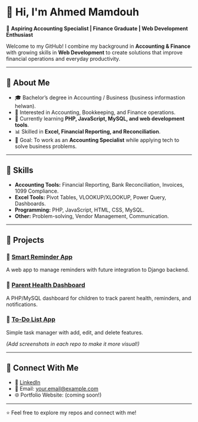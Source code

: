 # 👋 Hi, I'm Ahmed Mamdouh  

🎯 **Aspiring Accounting Specialist | Finance Graduate | Web Development Enthusiast**  

Welcome to my GitHub! I combine my background in **Accounting & Finance** with growing skills in **Web Development** to create solutions that improve financial operations and everyday productivity.  

---

## 🔹 About Me
- 🎓 Bachelor’s degree in Accounting / Business (business informastion helwan).  
- 💼 Interested in Accounting, Bookkeeping, and Finance operations.  
- 🌱 Currently learning **PHP, JavaScript, MySQL, and web development tools**.  
- 📊 Skilled in **Excel, Financial Reporting, and Reconciliation**.  
- 🚀 Goal: To work as an **Accounting Specialist** while applying tech to solve business problems.  

---

## 🔹 Skills
- **Accounting Tools:** Financial Reporting, Bank Reconciliation, Invoices, 1099 Compliance.  
- **Excel Tools:** Pivot Tables, VLOOKUP/XLOOKUP, Power Query, Dashboards.  
- **Programming:** PHP, JavaScript, HTML, CSS, MySQL.  
- **Other:** Problem-solving, Vendor Management, Communication.  

---

## 🔹 Projects
### 📌 [Smart Reminder App](https://github.com/yourusername/smart-reminder-app)  
A web app to manage reminders with future integration to Django backend.  

### 📌 [Parent Health Dashboard](https://github.com/yourusername/parent-dashboard)  
A PHP/MySQL dashboard for children to track parent health, reminders, and notifications.  

### 📌 [To-Do List App](https://github.com/yourusername/todo-list)  
Simple task manager with add, edit, and delete features.  

*(Add screenshots in each repo to make it more visual!)*  

---

## 🔹 Connect With Me
- 💼 [LinkedIn](https://www.linkedin.com/in/ahmed-mamdouh-a7024b375)  
- 📧 Email: your.email@example.com  
- 🌐 Portfolio Website: (coming soon!)  

---
⭐️ Feel free to explore my repos and connect with me!
